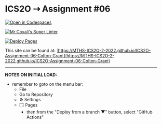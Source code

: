 # ICS2O ⇢ Assignment #06

[![Open in Codespaces](https://classroom.github.com/assets/launch-codespace-7f7980b617ed060a017424585567c406b6ee15c891e84e1186181d67ecf80aa0.svg)](https://classroom.github.com/open-in-codespaces?assignment_repo_id=11334583)

[![Mr Coxall's Super Linter](https://github.com/MTHS-ICS2O-2-2022/ICS2O-Assignment-06-Colton-Grant/workflows/Mr%20Coxall's%20Super%20Linter/badge.svg)](https://github.com/MTHS-ICS2O-2-2022/ICS2O-Assignment-06-Colton-Grant/actions)

[![Deploy Pages](https://github.com/MTHS-ICS2O-2-2022/ICS2O-Assignment-06-Colton-Grant/workflows/Deploy%20Pages/badge.svg)](https://github.com/MTHS-ICS2O-2-2022/ICS2O-Assignment-06-Colton-Grant/actions)

This site can be found at: [https://MTHS-ICS2O-2-2022.github.io/ICS2O-Assignment-06-Colton-Grant](https://MTHS-ICS2O-2-2022.github.io/ICS2O-Assignment-06-Colton-Grant)

---

**NOTES ON INITIAL LOAD:**
- remember to goto on the menu bar:
  - File
  - Go to Repository
  - ⚙ Settings
  - 🗔 Pages
    - then from the "Deploy from a branch ▼" button, select "GitHub Actions"
